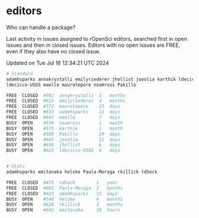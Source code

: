 # editors

Who can handle a package?

Last activity in issues assigned to rOpenSci editors, searched first in open
issues and then in closed issues. Editors with no open issues are FREE, even if
they also have no closed issue.


Updated on Tue Jul 16 12:34:21 UTC 2024

```bash
# Standard
adamhsparks annakrystalli emilyriederer jhollist jooolia karthik ldecicco
ldecicco-USGS maelle maurolepore noamross Pakillo

FREE  CLOSED  #502  annakrystalli  5   months
FREE  CLOSED  #619  emilyriederer  4   months
FREE  CLOSED  #572  maurolepore    25  days
FREE  CLOSED  #633  adamhsparks    11  days
FREE  CLOSED  #647  maelle         7   days
BUSY  OPEN    #556  noamross       1   month
BUSY  OPEN    #575  karthik        1   month
BUSY  OPEN    #599  Pakillo        29  days
BUSY  OPEN    #645  jooolia        11  days
BUSY  OPEN    #636  jhollist       6   days
BUSY  OPEN    #625  ldecicco-USGS  4   days


# Stats
adamhsparks emitanaka helske Paula-Moraga rkillick tdhock

FREE  CLOSED  #475  tdhock        1   year
FREE  CLOSED  #603  Paula-Moraga  3   months
FREE  CLOSED  #633  adamhsparks   11  days
BUSY  OPEN    #546  helske        4   months
BUSY  OPEN    #626  rkillick      3   months
BUSY  OPEN    #642  emitanaka     10  hours
```
